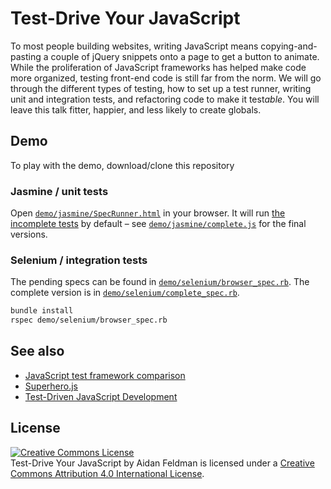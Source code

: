 # Test-Drive Your JavaScript

To most people building websites, writing JavaScript means copying-and-pasting a couple of jQuery snippets onto a page to get a button to animate.  While the proliferation of JavaScript frameworks has helped make code more organized, testing front-end code is still far from the norm.  We will go through the different types of testing, how to set up a test runner, writing unit and integration tests, and refactoring code to make it test*able*.  You will leave this talk fitter, happier, and less likely to create globals.

## Demo

To play with the demo, download/clone this repository

### Jasmine / unit tests

Open [`demo/jasmine/SpecRunner.html`](demo/jasmine/SpecRunner.html) in your browser.  It will run [the incomplete tests](demo/tests.js) by default – see [`demo/jasmine/complete.js`](demo/jasmine/complete.js) for the final versions.

### Selenium / integration tests

The pending specs can be found in [`demo/selenium/browser_spec.rb`](demo/selenium/browser_spec.rb).  The complete version is in [`demo/selenium/complete_spec.rb`](demo/selenium/complete_spec.rb).

```bash
bundle install
rspec demo/selenium/browser_spec.rb
```

## See also

* [JavaScript test framework comparison](https://coderwall.com/p/ntbixw)
* [Superhero.js](http://superherojs.com/#testing)
* [Test-Driven JavaScript Development](http://www.amazon.com/Test-Driven-JavaScript-Development-Developers-Library/dp/0321683919)

## License

<a rel="license" href="http://creativecommons.org/licenses/by/4.0/"><img alt="Creative Commons License" style="border-width:0" src="https://i.creativecommons.org/l/by/4.0/88x31.png" /></a><br /><span xmlns:dct="http://purl.org/dc/terms/" href="http://purl.org/dc/dcmitype/InteractiveResource" property="dct:title" rel="dct:type">Test-Drive Your JavaScript</span> by <span xmlns:cc="http://creativecommons.org/ns#" property="cc:attributionName">Aidan Feldman</span> is licensed under a <a rel="license" href="http://creativecommons.org/licenses/by/4.0/">Creative Commons Attribution 4.0 International License</a>.
